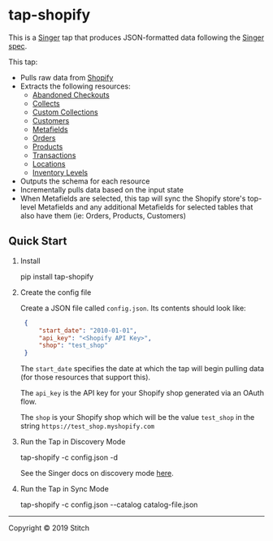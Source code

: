 # tap-shopify

This is a [Singer](https://singer.io) tap that produces JSON-formatted data
following the [Singer
spec](https://github.com/singer-io/getting-started/blob/master/SPEC.md).

This tap:

- Pulls raw data from [Shopify](https://help.shopify.com/en/api/reference)
- Extracts the following resources:
  - [Abandoned Checkouts](https://help.shopify.com/en/api/reference/orders/abandoned_checkouts)
  - [Collects](https://help.shopify.com/en/api/reference/products/collect)
  - [Custom Collections](https://help.shopify.com/en/api/reference/products/customcollection)
  - [Customers](https://help.shopify.com/en/api/reference/customers)
  - [Metafields](https://help.shopify.com/en/api/reference/metafield)
  - [Orders](https://help.shopify.com/en/api/reference/orders)
  - [Products](https://help.shopify.com/en/api/reference/products)
  - [Transactions](https://help.shopify.com/en/api/reference/orders/transaction)
  - [Locations](https://help.shopify.com/en/api/reference/inventory/location)
  - [Inventory Levels](https://help.shopify.com/en/api/reference/inventory/inventorylevel)
- Outputs the schema for each resource
- Incrementally pulls data based on the input state
- When Metafields are selected, this tap will sync the Shopify store's top-level Metafields and any additional Metafields for selected tables that also have them (ie: Orders, Products, Customers)

## Quick Start

1. Install

    pip install tap-shopify

2. Create the config file

   Create a JSON file called `config.json`. Its contents should look like:

   ```json
    {
        "start_date": "2010-01-01",
        "api_key": "<Shopify API Key>",
        "shop": "test_shop"
    }
    ```

   The `start_date` specifies the date at which the tap will begin pulling data
   (for those resources that support this).

   The `api_key` is the API key for your Shopify shop generated via an OAuth flow.

   The `shop` is your Shopify shop which will be the value `test_shop` in the string `https://test_shop.myshopify.com`

4. Run the Tap in Discovery Mode

    tap-shopify -c config.json -d

   See the Singer docs on discovery mode
   [here](https://github.com/singer-io/getting-started/blob/master/docs/DISCOVERY_MODE.md#discovery-mode).

5. Run the Tap in Sync Mode

    tap-shopify -c config.json --catalog catalog-file.json

---

Copyright &copy; 2019 Stitch
